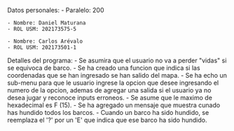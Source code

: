 Datos personales:
    - Paralelo: 200

	- Nombre: Daniel Maturana
	- ROL USM: 202173575-5

   	- Nombre: Carlos Arévalo
    - ROL USM: 202173501-1

Detalles del programa: 
	- Se asumira que el usuario no va a perder "vidas" si se equivoca de barco.
	- Se ha creado una funcion que indica si las coordenadas que se han ingresado se han salido del mapa.
	- Se ha echo un sub-menu para que le usuario ingrese la opcion que desee ingresando el numero de la opcion, ademas de agregar una salida si el usuario ya no desea jugar y reconoce inputs erroneos. 
	- Se asume que le maximo de hexadecimal es F (15).
	- Se ha agregado un mensaje que muestra cunado has hundido todos los barcos.
	- Cuando un barco ha sido hundido, se reemplaza el '?' por un 'E' que indica que ese barco ha sido hundido.